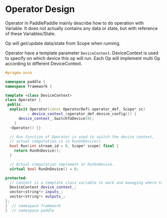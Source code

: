 # Operator Design

Operator in PaddlePaddle mainly describe how to do operation with Variable. It does not actually contains any data or state, but with reference of these Variables/State.

Op will get/update data/state from Scope when running.

Operator have a template parameter `DeviceContext`. DeviceContext is used to specify on which device this op will run. Each Op will implement multi Op according to different DeviceContext.

```cpp
#pragma once

namespace paddle {
namespace framework {

template <class DeviceContext>
class Operator {
 public:
  explicit Operator(const OperatorDef& operator_def, Scope* sc)
          : device_context_(operator_def.device_config()) {
      device_context_.SwitchToDevice(0);
    }
  ~Operator() {}

  // Run function of Operator is used to switch the device context,
  // actual computation is in RunOnDevice().
  bool Run(int stream_id = 0, Scope* scope) final {
    return RunOnDevice();
  }

  // Actual computation implement in RunOnDevice.
  virtual bool RunOnDevice() = 0;

protected:
  // Context is a template class variable to mark and managing where to run the operator.
  DeviceContext device_context_;
  vector<string*> inputs_;
  vector<string*> outputs_;
};
}  // namespace framework
}  // namespace paddle
```

